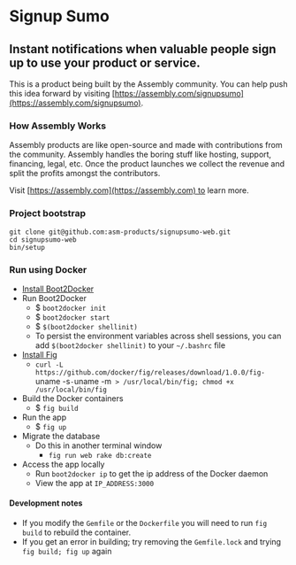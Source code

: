 # Signup Sumo

## Instant notifications when valuable people sign up to use your product or service.

This is a product being built by the Assembly community. You can help push this idea forward by visiting [https://assembly.com/signupsumo](https://assembly.com/signupsumo).

### How Assembly Works

Assembly products are like open-source and made with contributions from the community. Assembly handles the boring stuff like hosting, support, financing, legal, etc. Once the product launches we collect the revenue and split the profits amongst the contributors.

Visit [https://assembly.com](https://assembly.com) to learn more.

### Project bootstrap

    git clone git@github.com:asm-products/signupsumo-web.git
    cd signupsumo-web
    bin/setup

### Run using Docker

- [Install Boot2Docker](http://boot2docker.io/)
- Run Boot2Docker
  - $ `boot2docker init`
  - $ `boot2docker start`
  - $ `$(boot2docker shellinit)`
  - To persist the environment variables across shell sessions, you can add `$(boot2docker shellinit)` to your `~/.bashrc` file
- [Install Fig](http://www.fig.sh/install.html)
  - `curl -L https://github.com/docker/fig/releases/download/1.0.0/fig-`uname -s`-`uname -m` > /usr/local/bin/fig; chmod +x /usr/local/bin/fig`
- Build the Docker containers
  - $ `fig build`
- Run the app
  - $ `fig up`
- Migrate the database
  - Do this in another terminal window
    - `fig run web rake db:create`
- Access the app locally
  - Run `boot2docker ip` to get the ip address of the Docker daemon
  - View the app at `IP_ADDRESS:3000`

#### Development notes

- If you modify the `Gemfile` or the `Dockerfile` you will need to run `fig build` to rebuild the container.
- If you get an error in building; try removing the `Gemfile.lock` and trying `fig build; fig up` again
